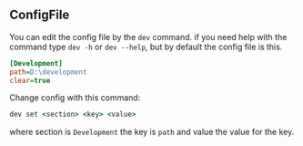 
## ConfigFile

You can edit the config file by the `dev` command. if you need help with the command type `dev -h` or `dev --help`, but by default the config file is this.

```ini
[Development]
path=D:\development
clear=true
```

Change config with this command:
```cmd
dev set <section> <key> <value>
```

where section is `Development` the key is `path` and value the value for the key.

